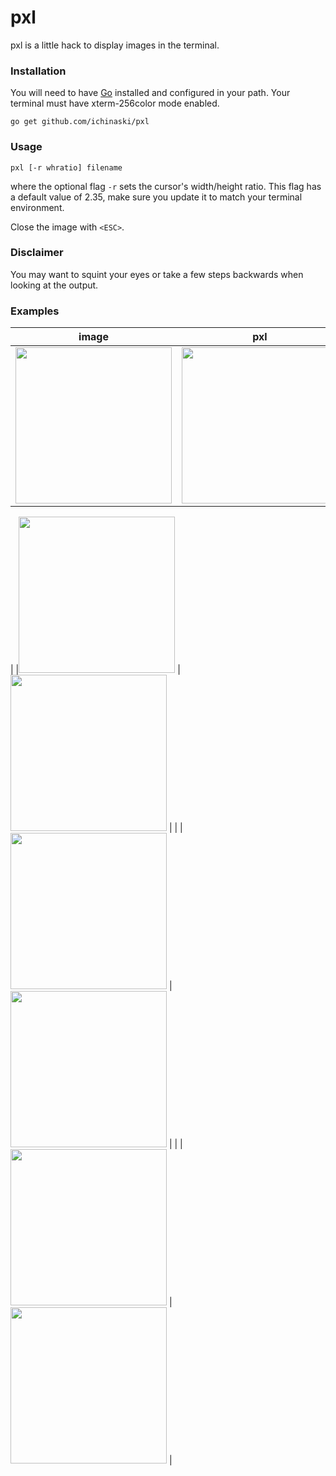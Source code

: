 # pxl

pxl is a little hack to display images in the terminal.

### Installation

You will need to have [Go](https://golang.org) installed and configured in your path. Your terminal must have xterm-256color mode enabled.

`go get github.com/ichinaski/pxl`

### Usage

`pxl [-r whratio] filename`

where the optional flag `-r` sets the cursor's width/height ratio. This flag has a default value of 2.35, make sure you update it to match your terminal environment.

Close the image with `<ESC>`.

### Disclaimer

You may want to squint your eyes or take a few steps backwards when looking at the output.

### Examples


|  image  | pxl   |
|:--:|:--:|
|<img src="https://raw.githubusercontent.com/ichinaski/pxl/master/img/gh.png" height="250"> | <img src="https://raw.githubusercontent.com/ichinaski/pxl/master/img/gh.pxl.png" height="250"> |
|
|<img src="https://raw.githubusercontent.com/ichinaski/pxl/master/img/batman.jpg" height="250"> | <img src="https://raw.githubusercontent.com/ichinaski/pxl/master/img/batman.pxl.png" height="250"> |
|
|<img src="https://raw.githubusercontent.com/ichinaski/pxl/master/img/elvis.jpg" height="250"> | <img src="https://raw.githubusercontent.com/ichinaski/pxl/master/img/elvis.pxl.png" height="250"> |
|
|<img src="https://raw.githubusercontent.com/ichinaski/pxl/master/img/gd.jpg" height="250"> | <img src="https://raw.githubusercontent.com/ichinaski/pxl/master/img/gd.pxl.png" height="250"> |
